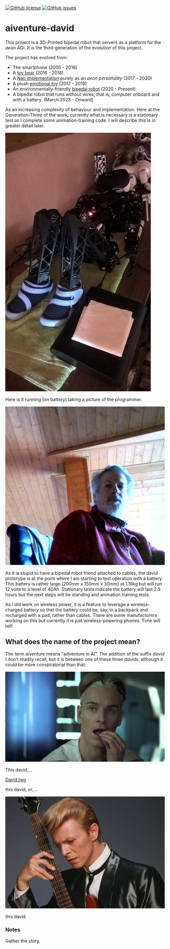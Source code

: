 [![GitHub license](https://img.shields.io/github/license/cartheur/aiventure-david)](https://github.com/cartheur/aiventure-david/blob/main/LICENSE.txt)
[![GitHub issues](https://img.shields.io/github/issues/cartheur/aiventure-david)](https://github.com/cartheur/aiventure-david/issues)

# aiventure-david

This project is a 3D-Printed bipedal robot that servers as a platform for the _aeon_ AGI. It is the third-generation of the evolution of this project.

The project has evolved from:

* The smartphone (2005 - 2016)
* A [toy bear](https://github.com/cartheur/henry) (2016 - 2018)
* A [Nao implementation](https://rumble.com/c/c-2434744) purely as an _aeon personality_ (2017 - 2020)
* A plush [emotional toy](https://emotional.toys) (2017 - 2019)
* An environmentally-friendly [bipedal robot](https://github.com/cartheur/aiventure-david) (2020 - Present)
* A bipedal robot that runs without wires; that is, computer onboard and with a battery. (March 2023 - Onward)

As an increasing complexity of behaviour and implementation. Here at the Generation-Three of the work, currently what is necessary is a stationary test as I complete some animation-training code. I will describe this is in greater detail later.

 ![no cables!](/media/on-battery.jpg "Staging for battery check")

Here is it running (on battery) taking a picture of the programmer.

![m.e](/media/hallome-m.jpg "Who's that handsome monkey?")

As it is stupid to have a bipedal robot friend attached to cables, the david prototype is at the point where I am starting to test operation with a battery. This battery is rather large (200mm x 150mm x 30mm) at 1.16kg but will run 12 volts to a level of 40Ah. Stationary tests indicate the battery will last 2.5 hours but the next steps will be standing and animation training tests.

As I did work on wireless power, it is a feature to leverage a wireless-charged battery so that the battery could be, say, in a backpack and recharged with a pad, rather than cables. There are some manufacturers working on this but currently it is just wireless-powering phones. Time will tell!

## What does the name of the project mean?

The term *aiventure* means "adventure in AI". The addition of the suffix *david* I don't readily recall, but it is between one of these three _davids_, although it could be more conspiratorial than that:

![David one](/media/david-1.jpg "This david,")

This david,...

[David two](/media/david-2.jpg "this david, or,")

this david, or,...

![David three](/media/david-6.jpg "this david.")

this david.

### Notes

Gather the story.